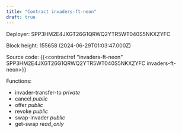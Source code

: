 ```yaml
---
title: "Contract invaders-ft-neon"
draft: true
---
```

Deployer: SPP3HM2E4JXGT26G1QRWQ2YTR5WT040S5NKXZYFC


 



Block height: 155658 (2024-06-29T01:03:47.000Z)

Source code: {{<contractref "invaders-ft-neon" SPP3HM2E4JXGT26G1QRWQ2YTR5WT040S5NKXZYFC invaders-ft-neon>}}

Functions:

* invader-transfer-to _private_
* cancel _public_
* offer _public_
* revoke _public_
* swap-invader _public_
* get-swap _read_only_
